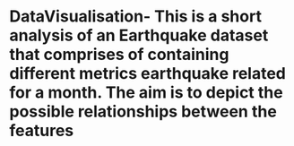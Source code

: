 # DataVisualisation- This is a short analysis of an Earthquake dataset that comprises of containing different metrics earthquake related for a month. The aim is to depict the possible relationships between the features
